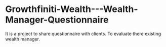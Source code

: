 # Growthfiniti-Wealth---Wealth-Manager-Questionnaire
It is a project to share questionnaire with clients. To evaluate there existing wealth manager.

